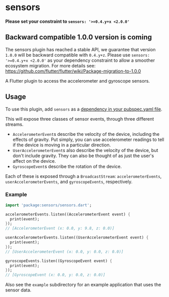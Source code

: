# sensors

**Please set your constraint to `sensors: '>=0.4.y+x <2.0.0'`**

## Backward compatible 1.0.0 version is coming
The sensors plugin has reached a stable API, we guarantee that version `1.0.0` will be backward compatible with `0.4.y+z`.
Please use `sensors: '>=0.4.y+x <2.0.0'` as your dependency constraint to allow a smoother ecosystem migration.
For more details see: https://github.com/flutter/flutter/wiki/Package-migration-to-1.0.0

A Flutter plugin to access the accelerometer and gyroscope sensors.


## Usage

To use this plugin, add `sensors` as a [dependency in your pubspec.yaml
file](https://flutter.io/platform-plugins/).

This will expose three classes of sensor events, through three different
streams.

- `AccelerometerEvent`s describe the velocity of the device, including the
  effects of gravity. Put simply, you can use accelerometer readings to tell if
  the device is moving in a particular direction.
- `UserAccelerometerEvent`s also describe the velocity of the device, but don't
  include gravity. They can also be thought of as just the user's affect on the
  device.
- `GyroscopeEvent`s describe the rotation of the device.

Each of these is exposed through a `BroadcastStream`: `accelerometerEvents`,
`userAccelerometerEvents`, and `gyroscopeEvents`, respectively.


### Example

``` dart
import 'package:sensors/sensors.dart';

accelerometerEvents.listen((AccelerometerEvent event) {
  print(event);
});
// [AccelerometerEvent (x: 0.0, y: 9.8, z: 0.0)]

userAccelerometerEvents.listen((UserAccelerometerEvent event) {
  print(event);
});
// [UserAccelerometerEvent (x: 0.0, y: 0.0, z: 0.0)]

gyroscopeEvents.listen((GyroscopeEvent event) {
  print(event);
});
// [GyroscopeEvent (x: 0.0, y: 0.0, z: 0.0)]

```

Also see the `example` subdirectory for an example application that uses the
sensor data.
